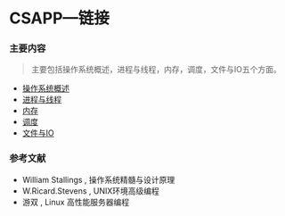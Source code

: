# CSAPP—链接

### 主要内容

> 主要包括操作系统概述，进程与线程，内存，调度，文件与IO五个方面。

- [操作系统概述](https://github.com/ZYBO-o/Accumulation/blob/main/%E6%93%8D%E4%BD%9C%E7%B3%BB%E7%BB%9F/%E6%93%8D%E4%BD%9C%E7%B3%BB%E7%BB%9F%E6%A6%82%E8%BF%B0.md)
- [进程与线程](https://github.com/ZYBO-o/Accumulation/blob/main/%E6%93%8D%E4%BD%9C%E7%B3%BB%E7%BB%9F/%E6%93%8D%E4%BD%9C%E7%B3%BB%E7%BB%9F%E2%80%94%E8%BF%9B%E7%A8%8B%E4%B8%8E%E7%BA%BF%E7%A8%8B.md)
- [内存](https://github.com/ZYBO-o/Accumulation/blob/main/%E6%93%8D%E4%BD%9C%E7%B3%BB%E7%BB%9F/%E6%93%8D%E4%BD%9C%E7%B3%BB%E7%BB%9F%E2%80%94%E5%86%85%E5%AD%98.md)
- [调度](https://github.com/ZYBO-o/Accumulation/blob/main/%E6%93%8D%E4%BD%9C%E7%B3%BB%E7%BB%9F/%E6%93%8D%E4%BD%9C%E7%B3%BB%E7%BB%9F%E2%80%94%E8%B0%83%E5%BA%A6.md)
- [文件与IO](https://github.com/ZYBO-o/Accumulation/blob/main/%E6%93%8D%E4%BD%9C%E7%B3%BB%E7%BB%9F/%E6%93%8D%E4%BD%9C%E7%B3%BB%E7%BB%9F%E2%80%94%E6%96%87%E4%BB%B6%E4%B8%8EIO.md)

### 参考文献

- William Stallings , 操作系统精髓与设计原理
- W.Ricard.Stevens , UNIX环境高级编程
- 游双 , Linux 高性能服务器编程



